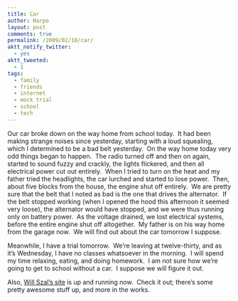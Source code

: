 ```yaml
---
title: Car
author: Harpo
layout: post
comments: true
permalink: /2009/02/10/car/
aktt_notify_twitter:
  - yes
aktt_tweeted:
  - 1
tags:
  - family
  - friends
  - internet
  - mock trial
  - school
  - tech
---
```

Our car broke down on the way home from school today.  It had been making strange noises since yesterday, starting with a loud squealing, which I determined to be a bad belt yesterday.  On the way home today very odd things began to happen.  The radio turned off and then on again, started to sound fuzzy and crackly, the lights flickered, and then all electrical power cut out entirely.  When I tried to turn on the heat and my father tried the headlights, the car lurched and started to lose power.  Then, about five blocks from the house, the engine shut off entirely.  We are pretty sure that the belt that I noted as bad is the one that drives the alternator.  If the belt stopped working (when I opened the hood this afternoon it seemed very loose), the alternator would have stopped, and we were thus running only on battery power.  As the voltage drained, we lost electrical systems, before the entire engine shut off altogether.  My father is on his way home from the garage now.  We will find out about the car tomorrow I suppose.

Meanwhile, I have a trial tomorrow.  We&#8217;re leaving at twelve-thirty, and as it&#8217;s Wednesday, I have no classes whatsoever in the morning.  I will spend my time relaxing, eating, and doing homework.  I am not sure how we&#8217;re going to get to school without a car.  I suppose we will figure it out.

Also, <a href="http://willszal.com" target="_blank">Will Szal&#8217;s site</a> is up and running now.  Check it out; there&#8217;s some pretty awesome stuff up, and more in the works.